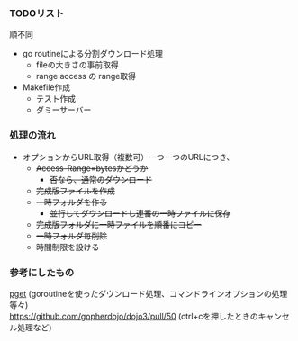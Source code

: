 ### TODOリスト
順不同

- go routineによる分割ダウンロード処理
  - fileの大きさの事前取得
  - range access の range取得
- Makefile作成
  - テスト作成
  - ダミーサーバー

### 処理の流れ
- オプションからURL取得（複数可）一つ一つのURLにつき、
  - ~~Access-Range=bytesかどうか~~
    - ~~否なら、通常のダウンロード~~
  - ~~完成版ファイルを作成~~
  - ~~一時フォルダを作る~~
    - ~~並行してダウンロードし連番の一時ファイルに保存~~
  - ~~完成版フォルダに一時ファイルを順番にコピー~~
  - ~~一時フォルダ毎削除~~
  - 時間制限を設ける

### 参考にしたもの
[pget](https://qiita.com/codehex/items/d0a500ac387d39a34401)  (goroutineを使ったダウンロード処理、コマンドラインオプションの処理等々)  
https://github.com/gopherdojo/dojo3/pull/50  (ctrl+cを押したときのキャンセル処理など)